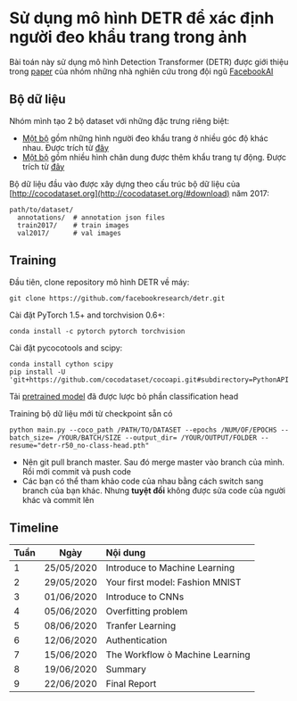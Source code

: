 # Sử dụng mô hình DETR để xác định người đeo khẩu trang trong ảnh 

Bài toán này sử dụng mô hình Detection Transformer (DETR) được giới thiệu trong [paper](https://arxiv.org/pdf/2005.12872.pdf) của nhóm những nhà nghiên cứu trong đội ngũ [FacebookAI](https://ai.facebook.com/research/publications/end-to-end-object-detection-with-transformers)

## Bộ dữ liệu

Nhóm mình tạo 2 bộ dataset với những đặc trưng riêng biệt: 
 - [Một bộ](https://drive.google.com/drive/folders/1XUR4ci88ABahff3TOxoT9GuxbjP7NwCq?usp=sharing) gồm những hình người đeo khẩu trang ở nhiều góc độ khác nhau. Được trích từ [đây](https://www.kaggle.com/andrewmvd/face-mask-detection)
 - [Một bộ](https://drive.google.com/drive/folders/1i0aN3Si202GC6c08WJGYs3GKIJNUB-dY?usp=sharing) gồm nhiều hình chân dung được thêm khẩu trang tự động. Được trích từ [đây](https://www.pyimagesearch.com/2020/05/04/covid-19-face-mask-detector-with-opencv-keras-tensorflow-and-deep-learning/)

Bộ dữ liệu đầu vào được xây dựng theo cấu trúc bộ dữ liệu của [http://cocodataset.org](http://cocodataset.org/#download) năm 2017:
```
path/to/dataset/
  annotations/  # annotation json files
  train2017/    # train images
  val2017/      # val images
```


## Training



Đầu tiên, clone repository mô hình DETR về máy:
```
git clone https://github.com/facebookresearch/detr.git
```
Cài đặt PyTorch 1.5+ and torchvision 0.6+:
```
conda install -c pytorch pytorch torchvision
```
Cài đặt pycocotools and scipy:
```
conda install cython scipy
pip install -U 'git+https://github.com/cocodataset/cocoapi.git#subdirectory=PythonAPI'
```
Tải [pretrained model](https://drive.google.com/file/d/1LOjGPqkPvBUWLjF_gQsU9Kt0n_QB9uvq/view?usp=sharing) đã được lược bỏ phần classification head

Training bộ dữ liệu mới từ checkpoint sẵn có
```
python main.py --coco_path /PATH/TO/DATASET --epochs /NUM/OF/EPOCHS --batch_size= /YOUR/BATCH/SIZE --output_dir= /YOUR/OUTPUT/FOLDER --resume="detr-r50_no-class-head.pth"
```

- Nên git pull branch master. Sau đó merge master vào branch của mình. Rồi mới commit và push code
- Các bạn có thể tham khảo code của nhau bằng cách switch sang branch của bạn khác. Nhưng **tuyệt đối** không được sửa code của người khác và commit lên

## Timeline
| Tuần | Ngày | Nội dung |
| -------      |  ------  |:---------|
| 1   | 25/05/2020   | Introduce to Machine Learning |
| 2 | 29/05/2020 | Your first model: Fashion MNIST|
| 3  |      01/06/2020    | Introduce to CNNs |
| 4  |     05/06/2020     | Overfitting problem |
| 5  |     08/06/2020     | Tranfer Learning |
| 6  |     12/06/2020     | Authentication |
| 7  |     15/06/2020     | The Workflow ò Machine Learning |
| 8  |     19/06/2020     | Summary |
| 9  |     22/06/2020     | Final Report |

